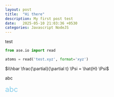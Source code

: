 ```yaml
---
layout: post
title:  "Hi there"
description: My first post test
date:   2025-05-10 21:03:36 +0530
categories: Javascript NodeJS
---
```



test

 ```python
from ase.io import read

atoms = read('test.xyz', format='xyz')
 ```

$i\hbar \frac{\partial}{\partial t} \Psi = \hat{H} \Psi$

abc

<font color=skyblue size=5>abc</font>

